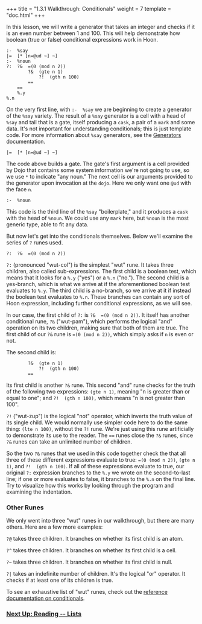 +++
title = "1.3.1 Walkthrough: Conditionals"
weight = 7
template = "doc.html"
+++

In this lesson, we will write a generator that takes an integer and checks if it is an even number between 1 and 100. This will help demonstrate how boolean (true or false) conditional expressions work in Hoon.

```
:-  %say
|=  [* [n=@ud ~] ~]
:-  %noun
?:  ?&  =(0 (mod n 2))
        ?&  (gte n 1)
            ?!  (gth n 100)
        ==
    ==
    %.y
%.n
```

On the very first line, with `:-  %say` we are beginning to create a generator of the `%say` variety. The result of a `%say` generator is a cell with a head of `%say` and tail that is a gate, itself producing a `cask`, a pair of a `mark` and some data. It's not important for understanding conditionals; this is just template code. For more information about `%say` generators, see the [Generators](../generators) documentation.

```
|=  [* [n=@ud ~] ~]
```

The code above builds a gate. The gate's first argument is a cell provided by Dojo that contains some system information we're not going to use, so we use `*` to indicate "any noun." The next cell is our arguments provided to the generator upon invocation at the `dojo`. Here we only want one `@ud` with the face `n`.

```
:-  %noun
```

This code is the third line of the `%say` "boilerplate," and it produces a `cask` with the head of `%noun`. We could use any `mark` here, but `%noun` is the most generic type, able to fit any data.

But now let's get into the conditionals themselves. Below we'll examine the series of `?` runes used.

```
?:  ?&  =(0 (mod n 2))
```

`?:` (pronounced "wut-col") is the simplest "wut" rune. It takes three children, also called sub-expressions. The first child is a boolean test, which means that it looks for a `%.y` ("yes") or a `%.n` ("no."). The second child is a yes-branch, which is what we arrive at if the aforementioned boolean test evaluates to `%.y`. The third child is a no-branch, so we arrive at it if instead the boolean test evaluates to `%.n`. These branches can contain any sort of Hoon expression, including further conditional expressions, as we will see.

In our case, the first child of `?:` is `?&  =(0 (mod n 2))`. It itself has another conditional rune, `?&` ("wut-pam"), which performs the logical "and" operation on its two children, making sure that both of them are true. The first child of our `?&` rune is `=(0 (mod n 2))`, which simply asks if `n` is even or not.

The second child is:

```
        ?&  (gte n 1)
            ?!  (gth n 100)
        ==
```

Its first child is another `?&` rune. This second "and" rune checks for the truth of the following two expressions: `(gte n 1)`, meaning "n is greater than or equal to one"; and `?!  (gth n 100),` which means "n is not greater than 100".

`?!` ("wut-zup") is the logical "not" operator, which inverts the truth value of its single child. We would normally use simpler code here to do the same thing: `(lte n 100)`, without the `?!` rune. We're just using this rune artificially to demonstrate its use to the reader. The `==` runes close the `?&` runes, since `?&` runes can take an unlimited number of children.

So the two `?&` runes that we used in this code together check the that all three of these different expressions evaluate to true: `=(0 (mod n 2))`, `(gte n 1)`, and `?!  (gth n 100)`. If all of these expressions evaluate to true, our original `?:` expression branches to the `%.y` we wrote on the second-to-last line; if one or more evaluates to false, it branches to the `%.n` on the final line. Try to visualize how this works by looking through the program and examining the indentation.

### Other Runes

We only went into three "wut" runes in our walkthrough, but there are many others. Here are a few more examples:

`?@` takes three children. It branches on whether its first child is an atom.

`?^` takes three children. It branches on whether its first child is a cell.

`?~` takes three children. It branches on whether its first child is null.

`?|` takes an indefinite number of children. It's the logical "or" operator. It checks if at least one of its children is true.

To see an exhaustive list of "wut" runes, check out the [reference documentation on conditionals](/docs/reference/hoon-expressions/rune/wut/).

### [Next Up: Reading -- Lists](../lists)
